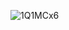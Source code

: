 ![1Q1MCx6](https://user-images.githubusercontent.com/16895391/215362135-d687f40d-e0b7-4eec-91f9-38e1c227e1aa.gif)

<!--
**Mister-Joe/Mister-Joe** is a ✨ _special_ ✨ repository because its `README.md` (this file) appears on your GitHub profile.

Here are some ideas to get you started:

- 🔭 I’m currently working on ...
- 🌱 I’m currently learning ...
- 👯 I’m looking to collaborate on ...
- 🤔 I’m looking for help with ...
- 💬 Ask me about ...
- 📫 How to reach me: ...
- 😄 Pronouns: ...
- ⚡ Fun fact: ...
-->
